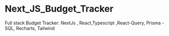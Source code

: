 # Next_JS_Budget_Tracker
Full stack Budget Tracker: NextJs , React,Typescript ,React-Query, Prisma - SQL, Recharts, Tailwind
